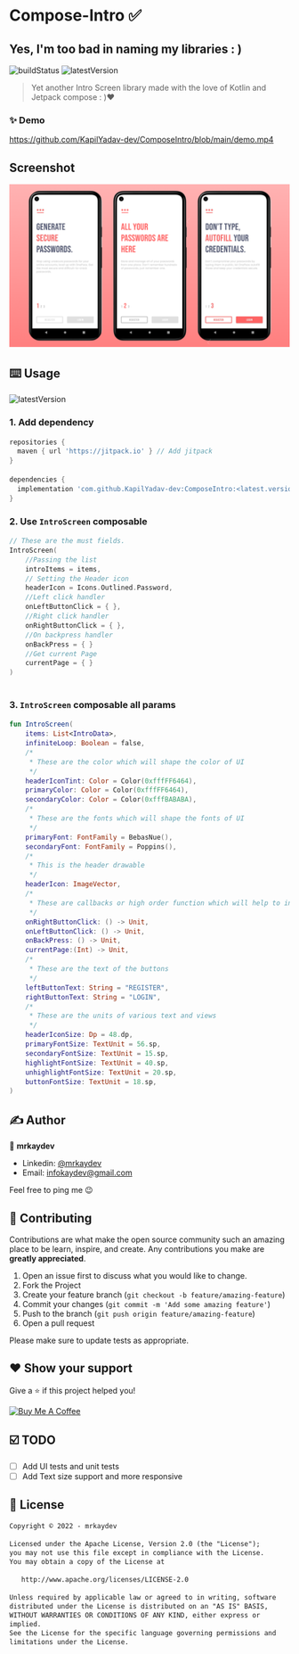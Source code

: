 # Compose-Intro ✅

## Yes, I'm too bad in naming my libraries : )

![buildStatus](https://img.shields.io/github/workflow/status/theapache64/twyper/Java%20CI%20with%20Gradle?style=plastic)
![latestVersion](https://img.shields.io/github/v/release/KapilYadav-dev/ComposeIntro)


> Yet another Intro Screen library made with the love of Kotlin and Jetpack compose : )❤️

### ✨ Demo

https://github.com/KapilYadav-dev/ComposeIntro/blob/main/demo.mp4

## Screenshot

<img src="https://github.com/KapilYadav-dev/ComposeIntro/blob/main/ss.png"/>

## ⌨️ Usage

![latestVersion](https://img.shields.io/github/v/release/KapilYadav-dev/ComposeIntro)

### 1. Add dependency
```groovy
repositories {
  maven { url 'https://jitpack.io' } // Add jitpack
}

dependencies {
  implementation 'com.github.KapilYadav-dev:ComposeIntro:<latest.version>'
}

```

### 2. Use `IntroScreen` composable
```kotlin
// These are the must fields.
IntroScreen(
    //Passing the list
    introItems = items,
    // Setting the Header icon
    headerIcon = Icons.Outlined.Password,
    //Left click handler
    onLeftButtonClick = { },
    //Right click handler
    onRightButtonClick = { },
    //On backpress handler
    onBackPress = { }
    //Get current Page
    currentPage = { }
)
   
```
### 3. `IntroScreen` composable all params
```kotlin
fun IntroScreen(
    items: List<IntroData>,
    infiniteLoop: Boolean = false,
    /*
     * These are the color which will shape the color of UI
     */
    headerIconTint: Color = Color(0xfffFF6464),
    primaryColor: Color = Color(0xfffFF6464),
    secondaryColor: Color = Color(0xfffBABABA),
    /*
     * These are the fonts which will shape the fonts of UI
     */
    primaryFont: FontFamily = BebasNue(),
    secondaryFont: FontFamily = Poppins(),
    /*
     * This is the header drawable
     */
    headerIcon: ImageVector,
    /*
     * These are callbacks or high order function which will help to interact with buttons
     */
    onRightButtonClick: () -> Unit,
    onLeftButtonClick: () -> Unit,
    onBackPress: () -> Unit,
    currentPage:(Int) -> Unit,
    /*
     * These are the text of the buttons
     */
    leftButtonText: String = "REGISTER",
    rightButtonText: String = "LOGIN",
    /*
     * These are the units of various text and views
     */
    headerIconSize: Dp = 48.dp,
    primaryFontSize: TextUnit = 56.sp,
    secondaryFontSize: TextUnit = 15.sp,
    highlightFontSize: TextUnit = 40.sp,
    unhighlightFontSize: TextUnit = 20.sp,
    buttonFontSize: TextUnit = 18.sp,
)
```


## ✍️ Author

👤 **mrkaydev**

* Linkedin: <a href="https://www.linkedin.com/in/mrkaydev/" target="_blank">@mrkaydev</a>
* Email: infokaydev@gmail.com

Feel free to ping me 😉

## 🤝 Contributing

Contributions are what make the open source community such an amazing place to be learn, inspire, and create. Any
contributions you make are **greatly appreciated**.

1. Open an issue first to discuss what you would like to change.
1. Fork the Project
1. Create your feature branch (`git checkout -b feature/amazing-feature`)
1. Commit your changes (`git commit -m 'Add some amazing feature'`)
1. Push to the branch (`git push origin feature/amazing-feature`)
1. Open a pull request

Please make sure to update tests as appropriate.

## ❤ Show your support

Give a ⭐️ if this project helped you!

<a href="https://www.buymeacoffee.com/mrkaydev" target="_blank">
    <img src="https://cdn.buymeacoffee.com/buttons/v2/default-yellow.png" alt="Buy Me A Coffee" width="160">
</a>

## ☑️ TODO

- [ ] Add UI tests and unit tests
- [ ] Add Text size support and more responsive

## 📝 License

```
Copyright © 2022 - mrkaydev

Licensed under the Apache License, Version 2.0 (the "License");
you may not use this file except in compliance with the License.
You may obtain a copy of the License at

   http://www.apache.org/licenses/LICENSE-2.0

Unless required by applicable law or agreed to in writing, software
distributed under the License is distributed on an "AS IS" BASIS,
WITHOUT WARRANTIES OR CONDITIONS OF ANY KIND, either express or implied.
See the License for the specific language governing permissions and
limitations under the License.
```
